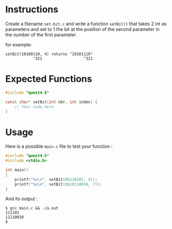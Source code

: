 # Instructions

Create a filename `set-bit.c` and write a function `setBit()` that takes 2 int as parameters and set to 1 the bit at the position of the second parameter in the number of the first parameter

for example:

```
setBit(10100110, 4) returns "10101110"
            ^321                  ^321
```

# Expected Functions

```C
#include "quest4.h"

const char* setBit(int nbr, int index) {
    // Your code here
}
```

# Usage

Here is a possible `main.c` file to test your function :

```C
#include "quest4.h"
#include <stdio.h>

int main()
{
    printf("%s\n", setBit(0b110101, 4));
    printf("%s\n", setBit(0b10110010, 7));
}
```

And its output :

```
$ gcc main.c && ./a.out
111101
11110010
$
```
